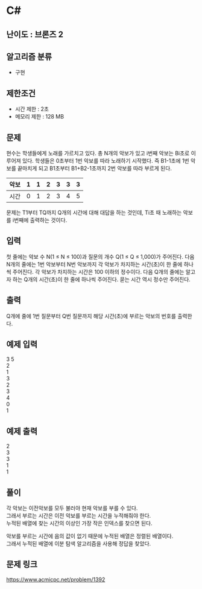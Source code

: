 # C#

## 난이도 : 브론즈 2

## 알고리즘 분류
  - 구현

## 제한조건
  - 시간 제한 : 2초
  - 메모리 제한 : 128 MB

## 문제
현수는 학생들에게 노래를 가르치고 있다. 총 N개의 악보가 있고 i번째 악보는 Bi초로 이루어져 있다. 학생들은 0초부터 1번 악보를 따라 노래하기 시작했다. 즉 B1-1초에 1번 악보를 끝마치게 되고 B1초부터 B1+B2-1초까지 2번 악보를 따라 부르게 된다.<br/>

|악보|1|1|2|3|3|3|
|:---:|:---:|:---:|:---:|:---:|:---:|:---:|
|시간|0|1|2|3|4|5|

문제는 T1부터 TQ까지 Q개의 시간에 대해 대답을 하는 것인데, Ti초 때 노래하는 악보를 i번째에 출력하는 것이다.<br/>


## 입력
첫 줄에는 악보 수 N(1 ≤ N ≤ 100)과 질문의 개수 Q(1 ≤ Q ≤ 1,000)가 주어진다. 다음 N개의 줄에는 1번 악보부터 N번 악보까지 각 악보가 차지하는 시간(초)이 한 줄에 하나씩 주어진다. 각 악보가 차지하는 시간은 100 이하의 정수이다. 다음 Q개의 줄에는 알고자 하는 Q개의 시간(초)이 한 줄에 하나씩 주어진다. 묻는 시간 역시 정수만 주어진다.<br/>


## 출력
Q개에 줄에 1번 질문부터 Q번 질문까지 해당 시간(초)에 부르는 악보의 번호를 출력한다.<br/>


## 예제 입력
3 5<br/>
2<br/>
1<br/>
3<br/>
2<br/>
3<br/>
4<br/>
0<br/>
1<br/>


## 예제 출력
2<br/>
3<br/>
3<br/>
1<br/>
1<br/>


## 풀이
각 악보는 이전악보를 모두 불러야 현재 악보를 부를 수 있다.<br/>
그래서 부르는 시간은 이전 악보를 부르는 시간을 누적해줘야 한다.<br/>
누적된 배열에 찾는 시간의 이상인 가장 작은 인덱스를 찾으면 된다.<br/>


악보를 부르는 시간에 음의 값이 없기 때문에 누적된 배열은 정렬된 배열이다.<br/>
그래서 누적된 배열에 이분 탐색 알고리즘을 사용해 정답을 찾았다.<br/>


## 문제 링크
https://www.acmicpc.net/problem/1392